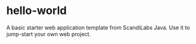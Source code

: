 hello-world
===========

A basic starter web application template from ScandiLabs Java.  Use it to jump-start your own web project.